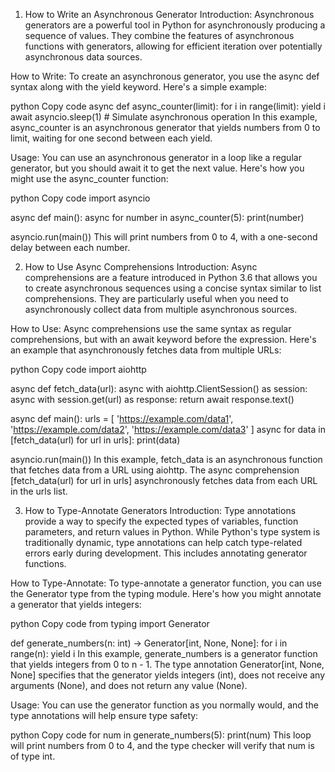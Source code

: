 1. How to Write an Asynchronous Generator
   Introduction:
   Asynchronous generators are a powerful tool in Python for asynchronously producing a sequence of values. They combine the features of asynchronous functions with generators, allowing for efficient iteration over potentially asynchronous data sources.

How to Write:
To create an asynchronous generator, you use the async def syntax along with the yield keyword. Here's a simple example:

python
Copy code
async def async_counter(limit):
for i in range(limit):
yield i
await asyncio.sleep(1) # Simulate asynchronous operation
In this example, async_counter is an asynchronous generator that yields numbers from 0 to limit, waiting for one second between each yield.

Usage:
You can use an asynchronous generator in a loop like a regular generator, but you should await it to get the next value. Here's how you might use the async_counter function:

python
Copy code
import asyncio

async def main():
async for number in async_counter(5):
print(number)

asyncio.run(main())
This will print numbers from 0 to 4, with a one-second delay between each number.

2. How to Use Async Comprehensions
   Introduction:
   Async comprehensions are a feature introduced in Python 3.6 that allows you to create asynchronous sequences using a concise syntax similar to list comprehensions. They are particularly useful when you need to asynchronously collect data from multiple asynchronous sources.

How to Use:
Async comprehensions use the same syntax as regular comprehensions, but with an await keyword before the expression. Here's an example that asynchronously fetches data from multiple URLs:

python
Copy code
import aiohttp

async def fetch_data(url):
async with aiohttp.ClientSession() as session:
async with session.get(url) as response:
return await response.text()

async def main():
urls = [
'https://example.com/data1',
'https://example.com/data2',
'https://example.com/data3'
]
async for data in [fetch_data(url) for url in urls]:
print(data)

asyncio.run(main())
In this example, fetch_data is an asynchronous function that fetches data from a URL using aiohttp. The async comprehension [fetch_data(url) for url in urls] asynchronously fetches data from each URL in the urls list.

3. How to Type-Annotate Generators
   Introduction:
   Type annotations provide a way to specify the expected types of variables, function parameters, and return values in Python. While Python's type system is traditionally dynamic, type annotations can help catch type-related errors early during development. This includes annotating generator functions.

How to Type-Annotate:
To type-annotate a generator function, you can use the Generator type from the typing module. Here's how you might annotate a generator that yields integers:

python
Copy code
from typing import Generator

def generate_numbers(n: int) -> Generator[int, None, None]:
for i in range(n):
yield i
In this example, generate_numbers is a generator function that yields integers from 0 to n - 1. The type annotation Generator[int, None, None] specifies that the generator yields integers (int), does not receive any arguments (None), and does not return any value (None).

Usage:
You can use the generator function as you normally would, and the type annotations will help ensure type safety:

python
Copy code
for num in generate_numbers(5):
print(num)
This loop will print numbers from 0 to 4, and the type checker will verify that num is of type int.

